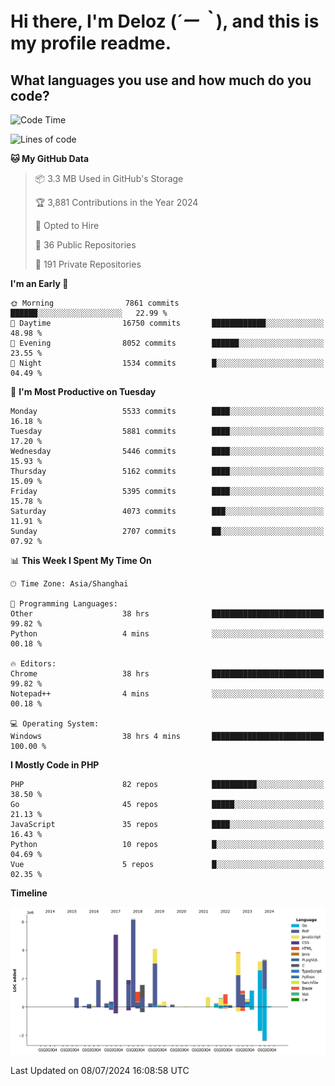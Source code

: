 # **Hi there, I'm Deloz (*´ー｀*), and this is my profile readme.**

## **What languages you use and how much do you code?**

<!--START_SECTION:waka-->
![Code Time](http://img.shields.io/badge/Code%20Time-4%2C365%20hrs%2050%20mins-blue)

![Lines of code](https://img.shields.io/badge/From%20Hello%20World%20I%27ve%20Written-40.3%20million%20lines%20of%20code-blue)

**🐱 My GitHub Data** 

> 📦 3.3 MB Used in GitHub's Storage 
 > 
> 🏆 3,881 Contributions in the Year 2024
 > 
> 💼 Opted to Hire
 > 
> 📜 36 Public Repositories 
 > 
> 🔑 191 Private Repositories 
 > 
**I'm an Early 🐤** 

```text
🌞 Morning                7861 commits        ██████░░░░░░░░░░░░░░░░░░░   22.99 % 
🌆 Daytime                16750 commits       ████████████░░░░░░░░░░░░░   48.98 % 
🌃 Evening                8052 commits        ██████░░░░░░░░░░░░░░░░░░░   23.55 % 
🌙 Night                  1534 commits        █░░░░░░░░░░░░░░░░░░░░░░░░   04.49 % 
```
📅 **I'm Most Productive on Tuesday** 

```text
Monday                   5533 commits        ████░░░░░░░░░░░░░░░░░░░░░   16.18 % 
Tuesday                  5881 commits        ████░░░░░░░░░░░░░░░░░░░░░   17.20 % 
Wednesday                5446 commits        ████░░░░░░░░░░░░░░░░░░░░░   15.93 % 
Thursday                 5162 commits        ████░░░░░░░░░░░░░░░░░░░░░   15.09 % 
Friday                   5395 commits        ████░░░░░░░░░░░░░░░░░░░░░   15.78 % 
Saturday                 4073 commits        ███░░░░░░░░░░░░░░░░░░░░░░   11.91 % 
Sunday                   2707 commits        ██░░░░░░░░░░░░░░░░░░░░░░░   07.92 % 
```


📊 **This Week I Spent My Time On** 

```text
🕑︎ Time Zone: Asia/Shanghai

💬 Programming Languages: 
Other                    38 hrs              █████████████████████████   99.82 % 
Python                   4 mins              ░░░░░░░░░░░░░░░░░░░░░░░░░   00.18 % 

🔥 Editors: 
Chrome                   38 hrs              █████████████████████████   99.82 % 
Notepad++                4 mins              ░░░░░░░░░░░░░░░░░░░░░░░░░   00.18 % 

💻 Operating System: 
Windows                  38 hrs 4 mins       █████████████████████████   100.00 % 
```

**I Mostly Code in PHP** 

```text
PHP                      82 repos            ██████████░░░░░░░░░░░░░░░   38.50 % 
Go                       45 repos            █████░░░░░░░░░░░░░░░░░░░░   21.13 % 
JavaScript               35 repos            ████░░░░░░░░░░░░░░░░░░░░░   16.43 % 
Python                   10 repos            █░░░░░░░░░░░░░░░░░░░░░░░░   04.69 % 
Vue                      5 repos             █░░░░░░░░░░░░░░░░░░░░░░░░   02.35 % 
```



**Timeline**

![Lines of Code chart](https://raw.githubusercontent.com/deloz/deloz/main/assets/bar_graph.png)


 Last Updated on 08/07/2024 16:08:58 UTC
<!--END_SECTION:waka-->
